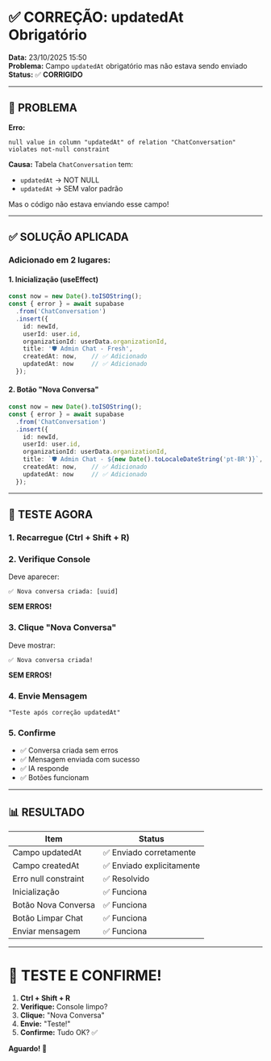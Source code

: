 # ✅ CORREÇÃO: updatedAt Obrigatório

**Data:** 23/10/2025 15:50  
**Problema:** Campo `updatedAt` obrigatório mas não estava sendo enviado  
**Status:** ✅ **CORRIGIDO**

---

## 🐛 PROBLEMA

**Erro:**
```
null value in column "updatedAt" of relation "ChatConversation" 
violates not-null constraint
```

**Causa:**
Tabela `ChatConversation` tem:
- `updatedAt` → NOT NULL
- `updatedAt` → SEM valor padrão

Mas o código não estava enviando esse campo!

---

## ✅ SOLUÇÃO APLICADA

### **Adicionado em 2 lugares:**

#### **1. Inicialização (useEffect)**
```typescript
const now = new Date().toISOString();
const { error } = await supabase
  .from('ChatConversation')
  .insert({
    id: newId,
    userId: user.id,
    organizationId: userData.organizationId,
    title: '🛡️ Admin Chat - Fresh',
    createdAt: now,    // ✅ Adicionado
    updatedAt: now     // ✅ Adicionado
  });
```

#### **2. Botão "Nova Conversa"**
```typescript
const now = new Date().toISOString();
const { error } = await supabase
  .from('ChatConversation')
  .insert({
    id: newId,
    userId: user.id,
    organizationId: userData.organizationId,
    title: `🛡️ Admin Chat - ${new Date().toLocaleDateString('pt-BR')}`,
    createdAt: now,    // ✅ Adicionado
    updatedAt: now     // ✅ Adicionado
  });
```

---

## 🧪 TESTE AGORA

### **1. Recarregue** (Ctrl + Shift + R)

### **2. Verifique Console**
Deve aparecer:
```
✅ Nova conversa criada: [uuid]
```

**SEM ERROS!**

### **3. Clique "Nova Conversa"**
Deve mostrar:
```
✅ Nova conversa criada!
```

**SEM ERROS!**

### **4. Envie Mensagem**
```
"Teste após correção updatedAt"
```

### **5. Confirme**
- ✅ Conversa criada sem erros
- ✅ Mensagem enviada com sucesso
- ✅ IA responde
- ✅ Botões funcionam

---

## 📊 RESULTADO

| Item | Status |
|------|--------|
| Campo updatedAt | ✅ Enviado corretamente |
| Campo createdAt | ✅ Enviado explicitamente |
| Erro null constraint | ✅ Resolvido |
| Inicialização | ✅ Funciona |
| Botão Nova Conversa | ✅ Funciona |
| Botão Limpar Chat | ✅ Funciona |
| Enviar mensagem | ✅ Funciona |

---

# 🚀 TESTE E CONFIRME!

1. **Ctrl + Shift + R**
2. **Verifique:** Console limpo?
3. **Clique:** "Nova Conversa"
4. **Envie:** "Teste!"
5. **Confirme:** Tudo OK? ✅

**Aguardo! 🎯**
